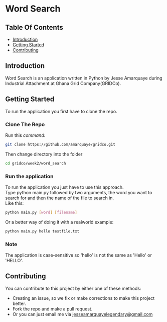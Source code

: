 # Word Search

## Table Of Contents
- [Introduction](#introduction)
- [Getting Started](#getting-started)
- [Contributing](#contributing)


## Introduction
Word Search is an application written in Python by Jesse Amarquaye during Industrial Attachment at Ghana Grid Company(GRIDCo).

## Getting Started
To run the application you first have to clone the repo.

### Clone The Repo
Run this *command*:
```bash
git clone https://github.com/amarquaye/gridco.git
```
Then change directory into the folder
```bash
cd gridco/week2/word_search
```

### Run the application
To run the application you just have to use this approach.<br>
Type python main.py followed by two arguments, the word you want to search for and then the name of the file to search in.<br>
Like this:
```bash
python main.py [word] [filename]
```
Or a better way of doing it with a realworld example:
```bash
python main.py hello testfile.txt
```

### Note
The application is case-sensitive so 'hello' is not the same as 'Hello' or 'HELLO'. 

## Contributing
You can contribute to this project by either one of these methods:
- Creating an issue, so we fix or make corrections to make this project better.
- Fork the repo and make a pull request.
- Or you can just email me via [jesseamarquayelegendary@gmail.com](mailto:jesseamarquayelegendary@gmail)
